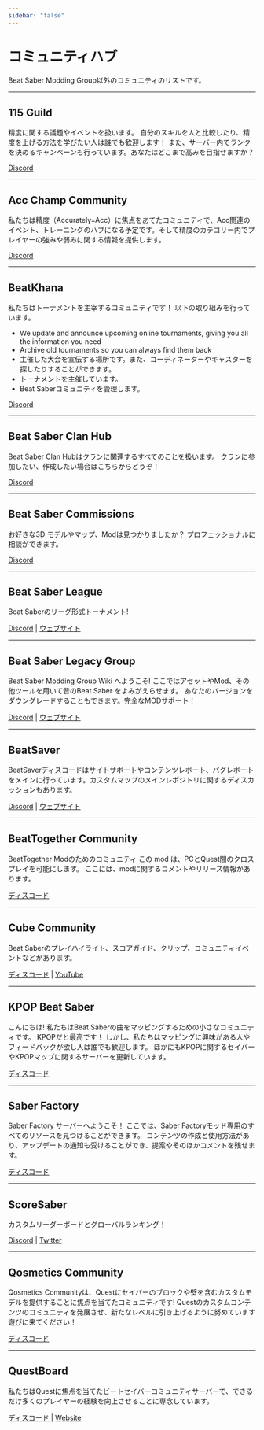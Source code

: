 ```yaml
---
sidebar: "false"
---
```


# コミュニティハブ
Beat Saber Modding Group以外のコミュニティのリストです。

---

## 115 Guild
精度に関する議題やイベントを扱います。 自分のスキルを人と比較したり、精度を上げる方法を学びたい人は誰でも歓迎します！ また、サーバー内でランクを決めるキャンペーンも行っています。あなたはどこまで高みを目指せますか？

[Discord](https://discord.gg/j8m8cxr)

---

## Acc Champ Community
私たちは精度（Accurately=Acc）に焦点をあてたコミュニティで、Acc関連のイベント、トレーニングのハブになる予定です。そして精度のカテゴリー内でプレイヤーの強みや弱みに関する情報を提供します。

[Discord](https://discord.gg/zd8W4rr)

---

## BeatKhana
私たちはトーナメントを主宰するコミュニティです！ 以下の取り組みを行っています。

* We update and announce upcoming online tournaments, giving you all the information you need
* Archive old tournaments so you can always find them back
* 主催した大会を宣伝する場所です。また、コーディネーターやキャスターを探したりすることができます。
* トーナメントを主催しています。
* Beat Saberコミュニティを管理します。

[Discord](https://discord.gg/5NjfSAC)

---

## Beat Saber Clan Hub
Beat Saber Clan Hubはクランに関連するすべてのことを扱います。 クランに参加したい、作成したい場合はこちらからどうぞ！

[Discord](https://discord.gg/2a89Nmm3PC)

---

## Beat Saber Commissions
お好きな3D モデルやマップ、Modは見つかりましたか？ プロフェッショナルに相談ができます。

[Discord](https://discord.gg/e4f3WBBVnr)

---

## Beat Saber League
Beat Saberのリーグ形式トーナメント!

[Discord](https://discord.gg/rNmazdz) | [ウェブサイト](https://beatsaberleague.com/)

---

## Beat Saber Legacy Group
Beat Saber Modding Group Wiki へようこそ! ここではアセットやMod、その他ツールを用いて昔のBeat Saber をよみがえらせます。 あなたのバージョンをダウングレードすることもできます。完全なMODサポート！

[Discord](https://discord.gg/MrwMx5e) | [ウェブサイト](https://bslegacy.com/)

---

## BeatSaver
BeatSaverディスコードはサイトサポートやコンテンツレポート、バグレポートをメインに行っています。カスタムマップのメインレポジトリに関するディスカッションもあります。

[Discord](https://discord.gg/rjVDapkMmj) | [ウェブサイト](https://beatsaver.com/)

---

## BeatTogether Community
BeatTogether Modのためのコミュニティ この mod は、PCとQuest間のクロスプレイを可能にします。 ここには、modに関するコメントやリリース情報があります。

[ディスコード](https://discord.com/invite/gezGrFG4tz)

---

## Cube Community
Beat Saberのプレイハイライト、スコアガイド、クリップ、コミュニティイベントなどがあります。

[ディスコード](https://discord.gg/dwe8mbC) | [YouTube](https://youtube.com/CubeCommunity)

---

## KPOP Beat Saber
こんにちは! 私たちはBeat Saberの曲をマッピングするための小さなコミュニティです。 KPOPだと最高です！ しかし、私たちはマッピングに興味がある人やフィードバックが欲し人は誰でも歓迎します。 ほかにもKPOPに関するセイバーやKPOPマップに関するサーバーを更新しています。

[ディスコード](https://discord.gg/c9uHGYP)

---

## Saber Factory
Saber Factory サーバーへようこそ！ ここでは、Saber Factoryモッド専用のすべてのリソースを見つけることができます。 コンテンツの作成と使用方法があり、アップデートの通知も受けることができ、提案やそのほかコメントを残せます。

[ディスコード](https://discord.gg/PjD7WcChH3)

---

## ScoreSaber
カスタムリーダーボードとグローバルランキング！

[Discord](https://discord.gg/WpuDMwU) | [Twitter](https://twitter.com/scoresaber)

---

## Qosmetics Community
Qosmetics Communityは、Questにセイバーのブロックや壁を含むカスタムモデルを提供することに焦点を当てたコミュニティです! Questのカスタムコンテンツのコミュニティを発展させ、新たなレベルに引き上げるように努めています 遊びに来てください！

[ディスコード](https://discord.gg/NXnPYEh)

---

## QuestBoard
私たちはQuestに焦点を当てたビートセイバーコミュニティサーバーで、できるだけ多くのプレイヤーの経験を向上させることに専念しています。

[ディスコード ](https://discord.gg/d6DyW9v) | [Website](https://www.questmodding.com/)
